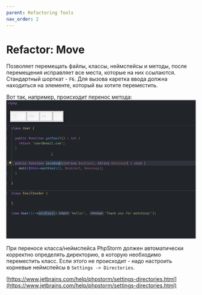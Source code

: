 ```yaml
---
parent: Refactoring Tools
nav_order: 2
---
```


# Refactor: Move

Позволяет перемещать файлы, классы, неймспейсы и методы, после перемещения исправляет все места, которые на них ссылаются. Стандартный шорткат - `F6`. Для вызова каретка ввода должна находиться на элементе, который вы хотите переместить.

Вот так, например, происходит перенос метода:<br>
![Move method example](assets/MoveMethodExample.gif)


При переносе класса/неймспейса PhpStorm должен автоматически корректно определять директорию, в которую необходимо переместить класс. Если этого не происходит - надо настроить корневые неймспейсы в `Settings -> Directories`.

[https://www.jetbrains.com/help/phpstorm/settings-directories.html](https://www.jetbrains.com/help/phpstorm/settings-directories.html)